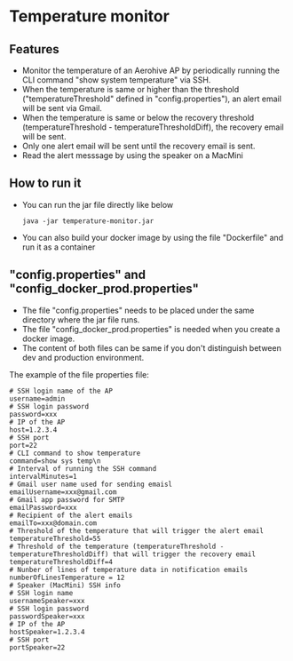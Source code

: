 # Temperature monitor
## Features
- Monitor the temperature of an Aerohive AP by periodically running the CLI command "show system temperature" via SSH. 
- When the temperature is same or higher than the threshold ("temperatureThreshold" defined in "config.properties"), an alert email will be sent via Gmail. 
- When the temperature is same or below the recovery threshold (temperatureThreshold - temperatureThresholdDiff), the recovery email will be sent.
- Only one alert email will be sent until the recovery email is sent.
- Read the alert messsage by using the speaker on a MacMini

## How to run it
- You can run the jar file directly like below
    ```
    java -jar temperature-monitor.jar
    ```
- You can also build your docker image by using the file "Dockerfile" and run it as a container

## "config.properties" and "config_docker_prod.properties"
- The file "config.properties" needs to be placed under the same directory where the jar file runs. 
- The file "config_docker_prod.properties" is needed when you create a docker image.
- The content of both files can be same if you don't distinguish between dev and production environment.

The example of the file properties file:
```
# SSH login name of the AP
username=admin
# SSH login password
password=xxx
# IP of the AP
host=1.2.3.4
# SSH port
port=22
# CLI command to show temperature
command=show sys temp\n
# Interval of running the SSH command
intervalMinutes=1
# Gmail user name used for sending emaisl
emailUsername=xxx@gmail.com
# Gmail app password for SMTP
emailPassword=xxx
# Recipient of the alert emails
emailTo=xxx@domain.com
# Threshold of the temperature that will trigger the alert email
temperatureThreshold=55
# Threshold of the temperature (temperatureThreshold - temperatureThresholdDiff) that will trigger the recovery email
temperatureThresholdDiff=4
# Nunber of lines of temperature data in notification emails
numberOfLinesTemperature = 12
# Speaker (MacMini) SSH info
# SSH login name
usernameSpeaker=xxx
# SSH login password
passwordSpeaker=xxx
# IP of the AP
hostSpeaker=1.2.3.4
# SSH port
portSpeaker=22
```